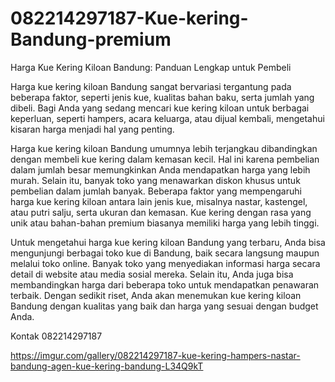 # 082214297187-Kue-kering-Bandung-premium
Harga Kue Kering Kiloan Bandung: Panduan Lengkap untuk Pembeli

Harga kue kering kiloan Bandung sangat bervariasi tergantung pada beberapa faktor, seperti jenis kue, kualitas bahan baku, serta jumlah yang dibeli. Bagi Anda yang sedang mencari kue kering kiloan untuk berbagai keperluan, seperti hampers, acara keluarga, atau dijual kembali, mengetahui kisaran harga menjadi hal yang penting.

Harga kue kering kiloan Bandung umumnya lebih terjangkau dibandingkan dengan membeli kue kering dalam kemasan kecil. Hal ini karena pembelian dalam jumlah besar memungkinkan Anda mendapatkan harga yang lebih murah. Selain itu, banyak toko yang menawarkan diskon khusus untuk pembelian dalam jumlah banyak. Beberapa faktor yang mempengaruhi harga kue kering kiloan antara lain jenis kue, misalnya nastar, kastengel, atau putri salju, serta ukuran dan kemasan. Kue kering dengan rasa yang unik atau bahan-bahan premium biasanya memiliki harga yang lebih tinggi.

Untuk mengetahui harga kue kering kiloan Bandung yang terbaru, Anda bisa mengunjungi berbagai toko kue di Bandung, baik secara langsung maupun melalui toko online. Banyak toko yang menyediakan informasi harga secara detail di website atau media sosial mereka. Selain itu, Anda juga bisa membandingkan harga dari beberapa toko untuk mendapatkan penawaran terbaik. Dengan sedikit riset, Anda akan menemukan kue kering kiloan Bandung dengan kualitas yang baik dan harga yang sesuai dengan budget Anda.

Kontak
082214297187

https://imgur.com/gallery/082214297187-kue-kering-hampers-nastar-bandung-agen-kue-kering-bandung-L34Q9kT
